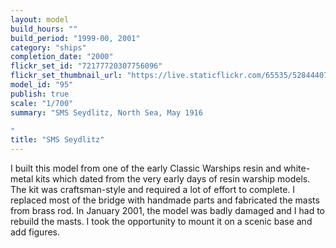 ```yaml
---
layout: model
build_hours: ""
build_period: "1999-00, 2001"
category: "ships"
completion_date: "2000"
flickr_set_id: "72177720307756096"
flickr_set_thumbnail_url: "https://live.staticflickr.com/65535/52844407878_9e66a4b0eb_m.jpg"
model_id: "95"
publish: true
scale: "1/700"
summary: "SMS Seydlitz, North Sea, May 1916

"
title: "SMS Seydlitz"
---
```


I built this model from one of the early Classic Warships resin and white-metal kits which dated from the very early days of resin warship models. The kit was craftsman-style and required a lot of effort to complete. I replaced most of the bridge with handmade parts and fabricated the masts from brass rod. In January 2001, the model was badly damaged and I had to rebuild the masts. I took the opportunity to mount it on a scenic base and add figures.
